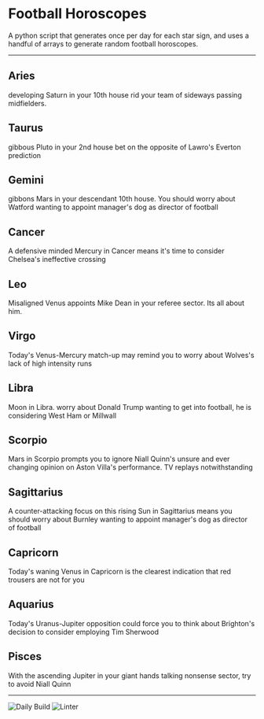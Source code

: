 # Football Horoscopes

A python script that generates once per day for each star sign, and uses a handful of arrays to generate random football horoscopes.

---

<!-- horoscopes_item starts -->
<h2>Aries</h2><p>developing Saturn in your 10th house rid your team of sideways passing midfielders.</p><h2>Taurus</h2><p>gibbous Pluto in your 2nd house bet on the opposite of Lawro's Everton prediction</p><h2>Gemini</h2><p>gibbons Mars in your descendant 10th house. You should worry about Watford wanting to appoint manager's dog as director of football</p><h2>Cancer</h2><p>A defensive minded Mercury in Cancer means it's time to consider Chelsea's ineffective crossing</p><h2>Leo</h2><p>Misaligned Venus appoints Mike Dean in your referee sector. Its all about him.</p><h2>Virgo</h2><p>Today's Venus-Mercury match-up may remind you to worry about Wolves's lack of high intensity runs</p><h2>Libra</h2><p>Moon in Libra. worry about Donald Trump wanting to get into football, he is considering West Ham or Millwall</p><h2>Scorpio</h2><p>Mars in Scorpio prompts you to ignore Niall Quinn's unsure and ever changing opinion on Aston Villa's performance. TV replays notwithstanding</p><h2>Sagittarius</h2><p>A counter-attacking focus on this rising Sun in Sagittarius means you should worry about Burnley wanting to appoint manager's dog as director of football</p><h2>Capricorn</h2><p>Today's waning Venus in Capricorn is the clearest indication that red trousers are not for you</p><h2>Aquarius</h2><p>Today's Uranus-Jupiter opposition could force you to think about Brighton's decision to consider employing Tim Sherwood</p><h2>Pisces</h2><p>With the ascending Jupiter in your giant hands talking nonsense sector, try to avoid Niall Quinn</p>
<!-- horoscopes_item ends -->

---

![Daily Build](https://github.com/MatBenfield/horofootball.thechels.uk/workflows/Daily%20Build/badge.svg) ![Linter](https://github.com/MatBenfield/horofootball.thechels.uk/workflows/Linter/badge.svg)
